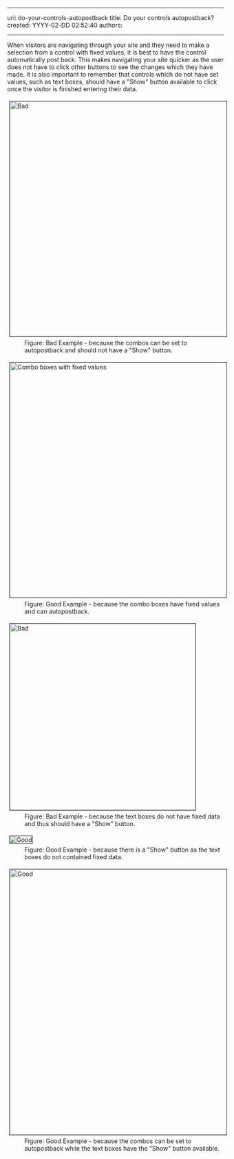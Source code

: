

---
uri: do-your-controls-autopostback
title: Do your controls autopostback?
created: YYYY-02-DD 02:52:40
authors:

---




<span class='intro'> <p>When visitors are navigating through your site and they need 
     to make a selection from a control with fixed values, it is 
     best to have the control automatically post back. This makes 
     navigating your site quicker as the user does not have to 
     click other buttons to see the changes which they have made. 
     It is also important to remember that controls which do not 
     have set values, such as text boxes, should have a &quot;Show&quot; 
     button available to click once the visitor is finished 
     entering their data.
                </p> </span>

<dl class="badImage"><dt> 
      <img border="1" src="http&#58;//www.ssw.com.au/SSW/Standards/Rules/Images/comboswithshowbutton.gif" alt="Bad" style="margin&#58;5px;width&#58;545px;" />
   </dt><dd>Figure&#58; Bad Example - because the combos can be set to autopostback and should not have a &quot;Show&quot; button.</dd></dl><dl class="goodImage"><dt> 
      <img border="1" src="http&#58;//www.ssw.com.au/SSW/Standards/Rules/Images/autopostbackcombos.gif" alt="Combo boxes with fixed values" style="margin&#58;5px;width&#58;545px;" />
   </dt><dd>Figure&#58; Good Example - because the combo boxes have fixed values and can autopostback.</dd></dl><dl class="badImage"><dt> 
      <img border="1" src="http&#58;//www.ssw.com.au/SSW/Standards/Rules/Images/textboxeswithnoshowbutton.gif" alt="Bad" style="margin&#58;5px;width&#58;432px;" />
   </dt><dd>Figure&#58; Bad Example -  because the text boxes do not have fixed data and thus should have a &quot;Show&quot; button.</dd></dl><dl class="goodImage"><dt> 
      <img border="1" src="http&#58;//www.ssw.com.au/SSW/Standards/Rules/Images/textboxeswithshowbutton.gif" alt="Good" style="margin&#58;5px;" />
   </dt><dd>Figure&#58; Good Example -  because there is a &quot;Show&quot; button as the text boxes do not contained fixed data.</dd></dl><dl class="goodImage"><dt> 
      <img border="1" src="http&#58;//www.ssw.com.au/SSW/Standards/Rules/Images/autopostbackandshowbutton.gif" alt="Good" style="margin&#58;5px;width&#58;615px;" />
   </dt><dd>Figure&#58; Good Example -  because the combos can be set to autopostback while the text boxes have the &quot;Show&quot; button available.</dd></dl>


